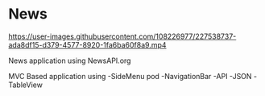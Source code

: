 # News

https://user-images.githubusercontent.com/108226977/227538737-ada8df15-d379-4577-8920-1fa6ba60f8a9.mp4



News application using NewsAPI.org

MVC Based application using 
-SideMenu pod
-NavigationBar
-API
-JSON
-TableView




